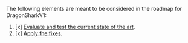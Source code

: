 The following elements are meant to be considered in the roadmap for DragonSharkV1:

1. [x] [Evaluate and test the current state of the art](Step-001-Evaluation).
2. [x] [Apply the fixes](Step-002-Fixes).